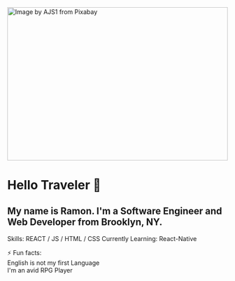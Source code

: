 <img height="350" width="100%" src="https://cdn.pixabay.com/photo/2020/07/03/11/05/forest-5366029_960_720.jpg" alt="Image by AJS1 from Pixabay">

# Hello Traveler 👋

## My name is Ramon. I'm a Software Engineer and Web Developer from Brooklyn, NY.

Skills: REACT / JS / HTML / CSS
Currently Learning: React-Native<br>

⚡ Fun facts:<br>
English is not my first Language<br>
I'm an avid RPG Player

